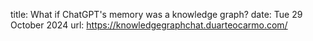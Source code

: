 title: What if ChatGPT's memory was a knowledge graph?
date: Tue 29 October 2024
url: https://knowledgegraphchat.duarteocarmo.com/